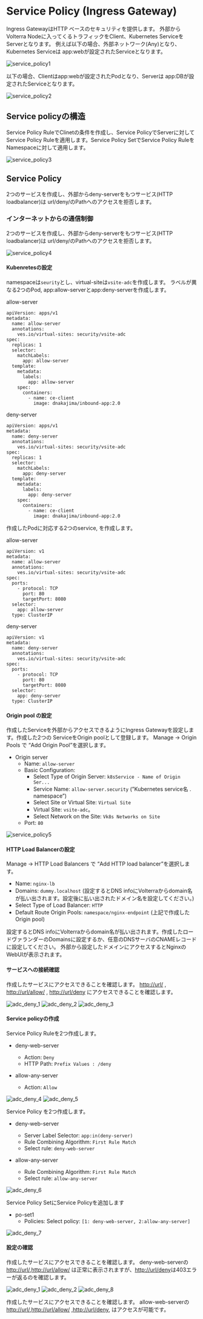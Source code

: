 # Service Policy (Ingress Gateway)

Ingress GatewayはHTTP ベースのセキュリティを提供します。
外部からVolterra Nodeに入ってくるトラフィックをClient、Kubernetes ServiceをServerとなります。
例えば以下の場合、外部ネットワーク(Any)となり、Kubernetes Serviceは app:webが設定されたServiceとなります。

![service_policy1](./pics/service_policy1.png)

以下の場合、Clientはapp:webが設定されたPodとなり、Serverは app:DBが設定されたServiceとなります。

![service_policy2](./pics/service_policy2.png)

## Service policyの構造

Service Policy RuleでClinetの条件を作成し、Service PolicyでServerに対してService Policy Ruleを適用します。Service Policy SetでService Policy RuleをNamespaceに対して適用します。

![service_policy3](./pics/service_policy3.png)

## Service Policy

2つのサービスを作成し、外部からdeny-serverをもつサービス(HTTP loadbalancer)は url/deny/のPathへのアクセスを拒否します。

### インターネットからの通信制御

2つのサービスを作成し、外部からdeny-serverをもつサービス(HTTP loadbalancer)は url/deny/のPathへのアクセスを拒否します。

![service_policy4](./pics/service_policy4.png)

#### Kubenretesの設定

namespaceは`seurity`とし、virtual-siteは`vsite-adc`を作成します。
ラベルが異なる2つのPod, app:allow-serverとapp:deny-serverを作成します。

allow-server

```kind: Deployment
apiVersion: apps/v1
metadata:
  name: allow-server
  annotations:
    ves.io/virtual-sites: security/vsite-adc
spec:
  replicas: 1
  selector:
    matchLabels:
      app: allow-server
  template:
    metadata:
      labels:
        app: allow-server
    spec:
      containers:
        - name: ce-client
          image: dnakajima/inbound-app:2.0
```

deny-server

```kind: Deployment
apiVersion: apps/v1
metadata:
  name: deny-server
  annotations:
    ves.io/virtual-sites: security/vsite-adc
spec:
  replicas: 1
  selector:
    matchLabels:
      app: deny-server
  template:
    metadata:
      labels:
        app: deny-server
    spec:
      containers:
        - name: ce-client
          image: dnakajima/inbound-app:2.0
```

作成したPodに対応する2つのservice, を作成します。

allow-server

```kind: Service
apiVersion: v1
metadata:
  name: allow-server
  annotations:
    ves.io/virtual-sites: security/vsite-adc
spec:
  ports:
    - protocol: TCP
      port: 80
      targetPort: 8080
  selector:
    app: allow-server
  type: ClusterIP
```

deny-server

```kind: Service
apiVersion: v1
metadata:
  name: deny-server
  annotations:
    ves.io/virtual-sites: security/vsite-adc
spec:
  ports:
    - protocol: TCP
      port: 80
      targetPort: 8080
  selector:
    app: deny-server
  type: ClusterIP
```

#### Origin pool の設定

作成したServiceを外部からアクセスできるようにIngress Gatewayを設定します。作成した2つの ServiceをOrigin poolとして登録します。 Manage -> Origin Pools で “Add Origin Pool”を選択します。

- Origin server
  - Name: `allow-server`
  - Basic Configuration:
    - Select Type of Origin Server: `k8sService - Name of Origin Ser...`
    - Service Name: `allow-server.security` (”Kubernetes service名 . namespace”)
    - Select Site or Virtual Site: `Virtual Site`
    - Virtual Site: `vsite-adc`。
    - Select Network on the Site: `Vk8s Networks on Site`
  - Port: `80`

![service_policy5](./pics/service_policy5.png)

#### HTTP Load Balancerの設定

Manage -> HTTP Load Balancers で “Add HTTP load balancer”を選択します。

- Name: `nginx-lb`
- Domains: `dummy.localhost` (設定するとDNS infoにVolterraからdomain名が払い出されます。設定後に払い出されたドメイン名を設定してください。)
- Select Type of Load Balancer: `HTTP`
- Default Route Origin Pools: `namespace/nginx-endpoint` (上記で作成したOrigin pool)

設定するとDNS infoにVolterraからdomain名が払い出されます。作成したロードヴァランダーのDomainsに設定するか、任意のDNSサーバのCNAMEレコードに設定してください。
外部から設定したドメインにアクセスするとNginxのWebUIが表示されます。

#### サービスへの接続確認

作成したサービスにアクセスできることを確認します。
<http://url/> , <http://url/allow/> , <http://url/deny> にアクセスできることを確認します。

![adc_deny_1](./pics/adc_deny_1.png)
![adc_deny_2](./pics/adc_deny_2.png)
![adc_deny_3](./pics/adc_deny_3.png)

#### Service policyの作成

Service Policy Ruleを2つ作成します。

- deny-web-server
  - Action: `Deny`
  - HTTP Path: `Prefix Values : /deny`

- allow-any-server
  - Action: `Allow`

![adc_deny_4](./pics/adc_deny_4.png)
![adc_deny_5](./pics/adc_deny_5.png)

Service Policy を2つ作成します。

- deny-web-server
  - Server Label Selector: `app:in(deny-server)`
  - Rule Combining Algorithm: `First Rule Match`
  - Select rule: `deny-web-server`

- allow-any-server
  - Rule Combining Algorithm: `First Rule Match`
  - Select rule: `allow-any-server`

![adc_deny_6](./pics/adc_deny_6.png)

Service Policy SetにService Policyを追加します

- po-set1
  - Policies: Select policy: `[1: deny-web-server, 2:allow-any-server]`

![adc_deny_7](./pics/adc_deny_7.png)

#### 設定の確認

作成したサービスにアクセスできることを確認します。
deny-web-serverの<http://url/>,<http://url/allow/> は正常に表示されますが、<http://url/deny>は403エラーが返るのを確認します。

![adc_deny_1](./pics/adc_deny_1.png)
![adc_deny_2](./pics/adc_deny_2.png)
![adc_deny_8](./pics/adc_deny_8.png)

作成したサービスにアクセスできることを確認します。
allow-web-serverの<http://url/>,<http://url/allow/> ,<http://url/deny>,  はアクセスが可能です。
